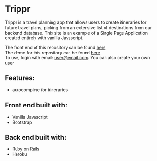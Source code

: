 # Trippr

Trippr is a travel planning app that allows users to create itineraries for future travel plans, picking from an extensive list of destinations from our backend database. This site is an example of a Single Page Application created entirely with vanilla Javascript.  

The front end of this repository can be found [here](https://github.com/aduranil/personal-finance-backend)<br/>
The demo for this repository can be found [here](http://personal-finance.surge.sh/)<br/>
To use, login with email: user@email.com. You can also create your own user

## Features:
* autocomplete for itineraries


## Front end built with:
* Vanilla Javascript
* Bootstrap

## Back end built with:
 * Ruby on Rails
 * Heroku
